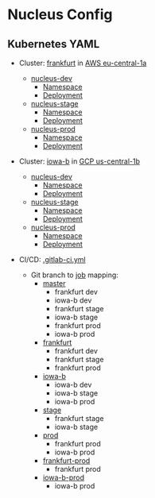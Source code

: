 # Nucleus Config

## Kubernetes YAML

- Cluster: [frankfurt](frankfurt/) in [AWS eu-central-1a](https://eu-central-1.console.aws.amazon.com/ec2/v2/home?region=eu-central-1)
  - [nucleus-dev](frankfurt/nucleus-dev/)
    - [Namespace](frankfurt/nucleus-dev/ns.yaml)
    - [Deployment](frankfurt/nucleus-dev/deploy.yaml)
  - [nucleus-stage](frankfurt/nucleus-stage/)
    - [Namespace](frankfurt/nucleus-stage/ns.yaml)
    - [Deployment](frankfurt/nucleus-stage/deploy.yaml)
  - [nucleus-prod](frankfurt/nucleus-prod/)
    - [Namespace](frankfurt/nucleus-prod/ns.yaml)
    - [Deployment](frankfurt/nucleus-prod/deploy.yaml)
- Cluster: [iowa-b](iowa-b/) in [GCP us-central-1b](https://console.cloud.google.com/kubernetes/clusters/details/us-central1-b/iowa-b?project=meao-202709)
  - [nucleus-dev](iowa-b/nucleus-dev/)
    - [Namespace](iowa-b/nucleus-dev/ns.yaml)
    - [Deployment](iowa-b/nucleus-dev/deploy.yaml)
  - [nucleus-stage](iowa-b/nucleus-stage/)
    - [Namespace](iowa-b/nucleus-stage/ns.yaml)
    - [Deployment](iowa-b/nucleus-stage/deploy.yaml)
  - [nucleus-prod](iowa-b/nucleus-prod/)
    - [Namespace](iowa-b/nucleus-prod/ns.yaml)
    - [Deployment](iowa-b/nucleus-prod/deploy.yaml)

- CI/CD: [.gitlab-ci.yml](.gitlab-ci.yml)
  - Git branch to [job](https://gitlab.com/mozmeao/nucleus-config/-/jobs) mapping:
    - [master](https://github.com/mozmeao/nucleus-config/tree/master)
      - frankfurt dev
      - iowa-b dev
      - frankfurt stage
      - iowa-b stage
      - frankfurt prod
      - iowa-b prod
    - [frankfurt](https://github.com/mozmeao/nucleus-config/tree/frankfurt)
      - frankfurt dev
      - frankfurt stage
      - frankfurt prod
    - [iowa-b](https://github.com/mozmeao/nucleus-config/tree/iowa-b)
      - iowa-b dev
      - iowa-b stage
      - iowa-b prod
    - [stage](https://github.com/mozmeao/nucleus-config/tree/stage)
      - frankfurt stage
      - iowa-b stage
    - [prod](https://github.com/mozmeao/nucleus-config/tree/prod)
      - frankfurt prod
      - iowa-b prod
    - [frankfurt-prod](https://github.com/mozmeao/nucleus-config/tree/frankfurt-prod)
      - frankfurt prod
    - [iowa-b-prod](https://github.com/mozmeao/nucleus-config/tree/iowa-b-prod)
      - iowa-b prod
